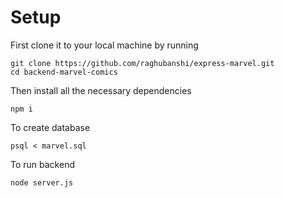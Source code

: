 # Setup

First clone it to your local machine by running
```
git clone https://github.com/raghubanshi/express-marvel.git
cd backend-marvel-comics
```

Then install all the necessary dependencies
```
npm i
```

To create database
```
psql < marvel.sql
```

To run backend
```
node server.js
```